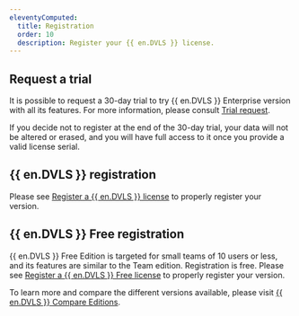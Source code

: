 ```yaml
---
eleventyComputed:
  title: Registration
  order: 10
  description: Register your {{ en.DVLS }} license.
---
```

## Request a trial 
It is possible to request a 30-day trial to try {{ en.DVLS }} Enterprise version with all its features. For more information, please consult [Trial request](https://devolutions.net/server/trial).  

If you decide not to register at the end of the 30-day trial, your data will not be altered or erased, and you will have full access to it once you provide a valid license serial.  

## {{ en.DVLS }} registration 
Please see [Register a {{ en.DVLS }} license](/server/installation/registration/register-server-license/) to properly register your version.  

## {{ en.DVLS }} Free registration 
{{ en.DVLS }} Free Edition is targeted for small teams of 10 users or less, and its features are similar to the Team edition. Registration is free. Please see [Register a {{ en.DVLS }} Free license](/server/installation/registration/register-free-server-license/) to properly register your version.  

To learn more and compare the different versions available, please visit [{{ en.DVLS }} Compare Editions](https://devolutions.net/server/compare). 
